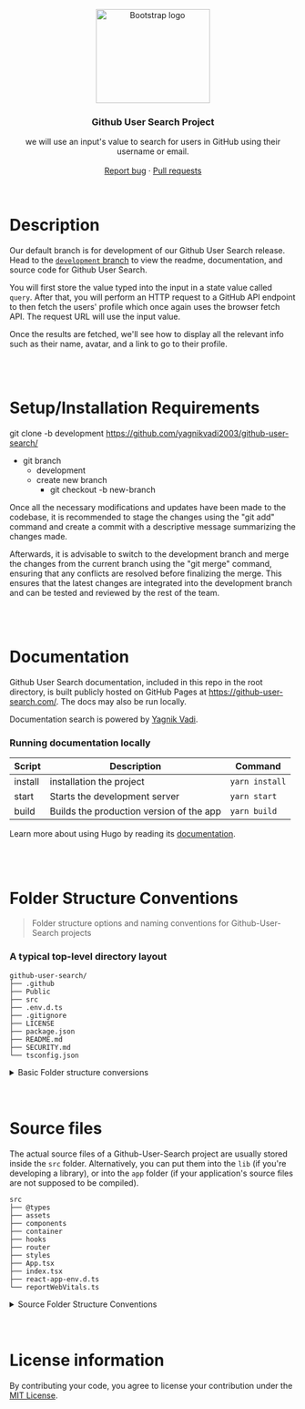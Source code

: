 <p align="center">
  <a href="https://getbootstrap.com/">
    <img src="https://github.githubassets.com/images/modules/logos_page/GitHub-Mark.png" alt="Bootstrap logo" width="200" height="165">
  </a>
</p>

<h3 align="center">Github User Search Project</h3>

<p align="center">
  we will use an input's value to search for users in GitHub using their username or email.
  <br>
  <br>
  <a href="https://github.com/yagnikvadi2003/github-user-search/issues">Report bug</a>
  ·
  <a href="https://github.com/yagnikvadi2003/github-user-search/pulls">Pull requests</a>
</p>

<br />

Description
===========

Our default branch is for development of our Github User Search release. Head to the 
[`development` branch](https://github.com/yagnikvadi2003/github-user-search/tree/development) 
to view the readme, documentation, and source code for Github User Search.

You will first store the value typed into the input in a state value called `query`. After that, 
you will perform an HTTP request to a GitHub API endpoint to then fetch the users' profile which 
once again uses the browser fetch API. The request URL will use the input value.

Once the results are fetched, we'll see how to display all the relevant info such as their name, 
avatar, and a link to go to their profile.

<br />
<br />

Setup/Installation Requirements
==================================

git clone -b development https://github.com/yagnikvadi2003/github-user-search/
- git branch
    - development
    - create new branch
      - git checkout -b new-branch

Once all the necessary modifications and updates have been made to the codebase, it is recommended to stage the changes using the "git add" command and create a commit with a descriptive message summarizing the changes made.

Afterwards, it is advisable to switch to the development branch and merge the changes from the current branch using the "git merge" command, ensuring that any conflicts are resolved before finalizing the merge. This ensures that the latest changes are integrated into the development branch and can be tested and reviewed by the rest of the team.

<br />
<br />

Documentation
=============

Github User Search documentation, included in this repo in the root directory, is built publicly hosted on GitHub Pages at <https://github-user-search.com/>. The docs may also be run locally.

Documentation search is powered by [Yagnik Vadi](https://portfolio.com/).

### Running documentation locally

| Script | Description | Command |
| --- | --- | --- |
| install | installation the project | `yarn install` |
| start | Starts the development server | `yarn start` |
| build | Builds the production version of the app | `yarn build` |

Learn more about using Hugo by reading its [documentation](https://github.com/yagnikvadi2003/github-user-search/blob/production/README.md).

<br />
<br />

Folder Structure Conventions
============================

> Folder structure options and naming conventions for Github-User-Search projects

### A typical top-level directory layout

    github-user-search/
    ├── .github
    ├── Public
    ├── src
    ├── .env.d.ts
    ├── .gitignore
    ├── LICENSE
    ├── package.json
    ├── README.md
    ├── SECURITY.md
    └── tsconfig.json

<details>

<summary>Basic Folder structure conversions</summary>

* [github/](./.github): This directory contains GitHub-specific files, such as workflows for automated testing and deployment.

* [public/](./public): This folder may contain public assets such as images, fonts, or other files that can be accessed directly by the client. This folder is typically served statically by a web server, so it's important to keep sensitive information out of this folder.

* [src/](./src): This is likely the main source code folder for the project. It may contain subfolders for different parts of the application, such as components, services, or utilities. It's important to keep your source code organized to make it easier to maintain and extend.

* [.env.d.ts](./.env.d.ts): This file is likely used to define type definitions for environment variables used in the project. It's important to have type definitions for environment variables to ensure type safety and reduce errors in your code.

* [.gitignore](./.gitignore): This file is used to specify files or folders that should be ignored by version control systems such as Git. It's important to keep sensitive or temporary files out of version control to avoid accidentally committing them.

* [LICENSE](./LICENSE): This file is used to specify the license under which the project is released. It's important to choose a license that is appropriate for your project and to include it in the source code to clarify the terms of use for potential users.

* [package.json](./package.json): This file is used to specify metadata and dependencies for the project, as well as scripts for building, testing, or running the application. It's important to keep this file up-to-date and well-organized to make it easier for others to contribute to your project.

* [README.md](./README.md): This file is typically used to provide a brief overview of the project, including instructions for installation, usage, and contribution. It's important to have a clear and concise README to make it easier for others to understand and use your code.

* [SECURITY.md](./SECURITY.md): This file contains information about security vulnerabilities and how to report them to the developers.

* [tsconfig.json](./tsconfig.json): This file is used to specify configuration options for the TypeScript compiler, such as target version, module resolution, or code generation options. It's important to configure the TypeScript compiler properly to ensure compatibility and performance of your code.

</details>

<br />
<br />

Source files
=============
The actual source files of a Github-User-Search project are usually stored inside the
`src` folder. Alternatively, you can put them into the `lib` (if you're
developing a library), or into the `app` folder (if your application's source
files are not supposed to be compiled).

    src
    ├── @types
    ├── assets
    ├── components
    ├── container
    ├── hooks
    ├── router
    ├── styles
    ├── App.tsx
    ├── index.tsx
    ├── react-app-env.d.ts
    └── reportWebVitals.ts


<details>

<summary>Source Folder Structure Conventions</summary>

* [@types/](./src/@types): This folder is likely used to store type definitions for third-party libraries or modules that do not have built-in types. It's good practice to define types for your code to ensure type safety and reduce errors, so this folder is a useful addition.

* [assets/](./src/assets): This folder is usually used to store static assets such as images, fonts, or other files that are required by your application. It's a good idea to keep these files separate from your code to make them easier to manage and optimize for performance.

* [components/](./src/components): This folder is where you would store reusable components that are used throughout your application. It's a good practice to break down your UI into smaller, more manageable components, so this folder can help organize and group related components together.

* [container/](./src/container): This folder may contain components that are responsible for managing state and passing data down to child components. This is a common pattern in React applications, and separating these components from presentational components can make your code easier to understand and maintain.

* [hooks/](./src/hooks): This folder is likely used to store custom React hooks, which are reusable functions that encapsulate common stateful logic. Hooks can be a powerful way to share logic between components and keep your code DRY (Don't Repeat Yourself).

* [router/](./src/router): This folder is likely used to store code related to routing and navigation within your application. There are several popular routing libraries for React, and this folder may contain custom router components or configuration files for those libraries.

* [styles/](./src/styles): This folder is where you would store CSS or other styling files for your application. There are several popular styling libraries for React, and this folder may contain global styles, component-specific styles, or theme files.

* [App.tsx](./src/App.tsx): This is likely the main entry point for your application, where you would define the root component and any top-level configuration or initialization code.

* [index.tsx](./src/index.tsx): This file is typically used to render the root component and mount it to the DOM.

* [react-app-env.d.ts](./src/react-app-env.d.ts): This file may contain additional type definitions or configuration for your React application. It's not always necessary, but it can be useful for larger or more complex projects.

* [reportWebVitals.ts](./src/reportWebVitals.ts): This file is likely used to track and report performance metrics for your application. It's a good practice to monitor performance and optimize where necessary, so this file can be a useful addition.
</details>

<br />
<br />

# License information
By contributing your code, you agree to license your contribution under the [MIT License](./LICENSE).